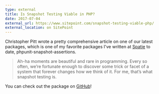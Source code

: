 ```yaml
---
type: external
title: Is Snapshot Testing Viable in PHP?
date: 2017-07-04
external_url: https://www.sitepoint.com/snapshot-testing-viable-php/
external_location: on SitePoint
---
```


Christopher Pitt wrote a pretty comprehensive article on one of our latest packages, which is one of my favorite packages I've written at [Spatie](https://spatie.be) to date, phpunit-snapshot-assertions.

> Ah-ha moments are beautiful and rare in programming. Every so often, we’re fortunate enough to discover some trick or facet of a system that forever changes how we think of it. For me, that’s what snapshot testing is.

You can check out the package on [GitHub](https://github.com/spatie/phpunit-snapshot-assertions)!
